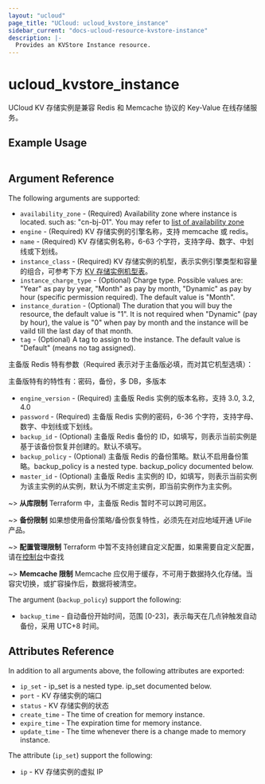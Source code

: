 ```yaml
---
layout: "ucloud"
page_title: "UCloud: ucloud_kvstore_instance"
sidebar_current: "docs-ucloud-resource-kvstore-instance"
description: |-
  Provides an KVStore Instance resource.
---
```


# ucloud_kvstore_instance

UCloud KV 存储实例是兼容 Redis 和 Memcache 协议的 Key-Value 在线存储服务。

## Example Usage

```hcl

```

## Argument Reference

The following arguments are supported:

* `availability_zone` - (Required) Availability zone where instance is located. such as: "cn-bj-01". You may refer to [list of availability zone](https://docs.ucloud.cn/api/summary/regionlist)
* `engine` - (Required) KV 存储实例的引擎名称，支持 memcache 或 redis。
* `name` - (Required) KV 存储实例名称，6-63 个字符，支持字母、数字、中划线或下划线。
* `instance_class` - (Required) KV 存储实例的机型，表示实例引擎类型和容量的组合，可参考下方 [KV 存储实例机型表](../kvstore_instance_type.html.markdown)。
* `instance_charge_type` - (Optional) Charge type. Possible values are: "Year" as pay by year, "Month" as pay by month, "Dynamic" as pay by hour (specific permission required). The default value is "Month".
* `instance_duration` - (Optional) The duration that you will buy the resource, the default value is "1". It is not required when "Dynamic" (pay by hour), the value is "0" when pay by month and the instance will be vaild till the last day of that month.
* `tag` - (Optional) A tag to assign to the instance. The default value is "Default" (means no tag assigned).

主备版 Redis 特有参数（Required 表示对于主备版必填，而对其它机型选填）：

主备版特有的特性有：密码，备份，多 DB，多版本

* `engine_version` - (Required) 主备版 Redis 实例的版本名称，支持 3.0, 3.2, 4.0
* `password` - (Required) 主备版 Redis 实例的密码，6-36 个字符，支持字母、数字、中划线或下划线。
* `backup_id` - (Optional) 主备版 Redis 备份的 ID，如填写，则表示当前实例是基于该备份恢复并创建的。默认不填写。
* `backup_policy` - (Optional) 主备版 Redis 的备份策略。默认不启用备份策略。backup_policy is a nested type. backup_policy documented below.
* `master_id` - (Optional) 主备版 Redis 主实例的 ID，如填写，则表示当前实例为该主实例的从实例，默认为不绑定主实例，即当前实例作为主实例。

~> **从库限制** Terraform 中，主备版 Redis 暂时不可以跨可用区。

~> **备份限制** 如果想使用备份策略/备份恢复特性，必须先在对应地域开通 UFile 产品。

~> **配置管理限制** Terraform 中暂不支持创建自定义配置，如果需要自定义配置，请在[控制台](https://console.ucloud.cn/umem/redisconfig)中查找

~> **Memcache 限制** Memcache 应仅用于缓存，不可用于数据持久化存储。当容灾切换，或扩容操作后，数据将被清空。

The argument (`backup_policy`) support the following:

* `backup_time` - 自动备份开始时间，范围 [0-23]，表示每天在几点钟触发自动备份，采用 UTC+8 时间。

## Attributes Reference

In addition to all arguments above, the following attributes are exported:

* `ip_set` - ip_set is a nested type. ip_set documented below.
* `port` - KV 存储实例的端口
* `status` - KV 存储实例的状态
* `create_time` - The time of creation for memory instance.
* `expire_time` - The expiration time for memory instance.
* `update_time` - The time whenever there is a change made to memory instance.

The attribute (`ip_set`) support the following:

* `ip` - KV 存储实例的虚拟 IP
